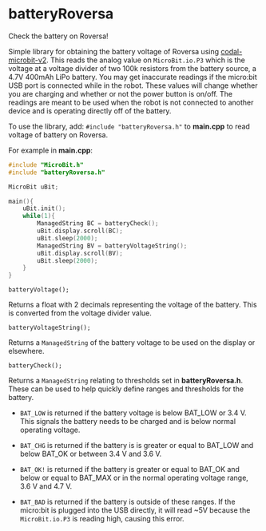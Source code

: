 # batteryRoversa
Check the battery on Roversa!

Simple library for obtaining the battery voltage of Roversa using [codal-microbit-v2](https://github.com/lancaster-university/microbit-v2-samples). This reads the analog value on `MicroBit.io.P3` which is the voltage at a voltage divider of two 100k resistors from the battery source, a 4.7V 400mAh LiPo battery. You may get inaccurate readings if the micro:bit USB port is connected while in the robot. These values will change whether you are charging and whether or not the power button is on/off. The readings are meant to be used when the robot is not connected to another device and is operating directly off of the battery.

To use the library, add:
`#include "batteryRoversa.h"`
to **main.cpp** to read voltage of battery on Roversa.

For example in **main.cpp**:

```cpp
#include "MicroBit.h"
#include "batteryRoversa.h"

MicroBit uBit;

main(){
    uBit.init();
    while(1){
        ManagedString BC = batteryCheck();
        uBit.display.scroll(BC);
        uBit.sleep(2000);
        ManagedString BV = batteryVoltageString();
        uBit.display.scroll(BV);
        uBit.sleep(2000);
    }
}
```

`batteryVoltage();`

Returns a float with 2 decimals representing the voltage of the battery. This is converted from the voltage divider value.

`batteryVoltageString();`

Returns a `ManagedString` of the battery voltage to be used on the display or elsewhere.

`batteryCheck();`

Returns a `ManagedString` relating to thresholds set in **batteryRoversa.h**. These can be used to help quickly define ranges and thresholds for the battery.

- `BAT_LOW` is returned if the battery voltage is below BAT_LOW or 3.4 V. This signals the battery needs to be charged and is below normal operating voltage.

- `BAT_CHG` is returned if the battery is is greater or equal to BAT_LOW and below BAT_OK or between 3.4 V and 3.6 V.

- `BAT_OK!` is returned if the battery is greater or equal to BAT_OK and below or equal to BAT_MAX or in the normal operating voltage range, 3.6 V and 4.7 V.

- `BAT_BAD` is returned if the battery is outside of these ranges. If the micro:bit is plugged into the USB directly, it will read ~5V because the `MicroBit.io.P3` is reading high, causing this error.
